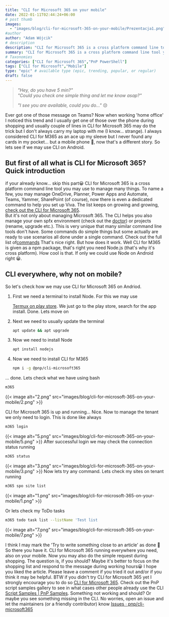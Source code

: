 ```yaml
---
title: "CLI for Microsoft 365 on your mobile"
date: 2022-01-11T02:44:24+06:00
# post thumb
images:
  - "images/blog/cli-for-microsoft-365-on-your-mobile/Prezentacja1.png"
#author
author: "Adam Wójcik"
# description
description: "CLI for Microsoft 365 is a cross platform command line tool you may use to manage many things. To name a few, you may manage OneDrive, Planner, Power Apps and Automate, Teams, Yammer, SharePoint (of course), now there is even a dedicated command to help you set up Viva. The list keeps on growing and growing"
summary: "CLI for Microsoft 365 is a cross platform command line tool you may use to manage many things. To name a few, you may manage OneDrive, Planner, Power Apps and Automate, Teams, Yammer, SharePoint (of course), now there is even a dedicated command to help you set up Viva. The list keeps on growing and growing"
# Taxonomies
categories: ["CLI for Microsoft 365","PnP PowerShell"]
tags: ["CLI for Microsoft","Mobile"]
type: "epic" # available type (epic, trending, popular, or regular)
draft: false
---
```

> *\"Hey, do you have 5 min?\"*\
> *\"Could you check one simple thing and let me know asap?\"*
>
> *\"I see you are available, could you
do...\"* 😒

Ever got one of those message on Teams? Now when working \'home office\'
I noticed this trend and I usually get one of those over the phone
during shopping and usually couple of lines in CLI for Microsoft 365 may
do the trick but I don\'t always carry my laptop with me (I know...
strange). I always considered CLI for M365 as an ace up my sleeve but I
never found any cards in my pocket... but a mobile phone
🤩, now that's a different story. So lets see if we may
use CLI on Android.

## But first of all what is CLI for Microsoft 365? Quick introduction

if your already know... skip this part😀
CLI for Microsoft 365 is a cross platform command line tool you may use
to manage many things. To name a few, you may manage OneDrive, Planner,
Power Apps and Automate, Teams, Yammer, SharePoint (of course), now
there is even a dedicated command to help you set up Viva. The list
keeps on growing and growing, [check out the CLI for Microsoft
365](https://pnp.github.io/cli-microsoft365/).\
But it\'s not only about managing Microsoft 365. The CLI helps you also
manage your own spfx environment (check out
the [doctor](https://pnp.github.io/cli-microsoft365/cmd/spfx/spfx-doctor/))
or projects (rename, upgrade etc.). This is very unique that many
similar command line tools don't have.
Some commands do simple things but some actually are ready to use
scenarios all done under a single command. Check out the full list
of[commands](https://pnp.github.io/cli-microsoft365/cmd/login/#usage)
That's nice right. But how does it work. Well CLI for M365 is given as a
npm package, that\'s right you need Node.js (that\'s why it\'s cross
platform). How cool is that. If only we could use Node on Android right
😀.
## **CLI everywhere, why not on mobile?**

So let\'s check how we may use CLI for Microsoft 365 on Andriod.
1.  First we need a terminal to install Node. For this we may use
  
    [Termux
    on play
    store](https://play.google.com/store/apps/details?id=com.termux&hl=pl&gl=US).
    We just go to the play store, search for the app install. Done. Lets
    move
    on
2.  Next we need to usually update the
    terminal
    ```bash
    apt update && apt upgrade
    ```
3.  Now we need to install
    Node
    ```bash
    apt install nodejs
    ```
4.  Now we need to install CLI for
    M365
    ```bash
    npm i -g @pnp/cli-microsoft365
    ```
... done.
Lets check what we have using bash
```bash
m365
```

{{< image alt="2.png" src="images/blog/cli-for-microsoft-365-on-your-mobile/2.png" >}}

CLI for Microsoft 365 is up and running... Nice.
Now to manage the tenant we only need to login. This is done like
always
```bash
m365 login
```
{{< image alt="5.png" src="images/blog/cli-for-microsoft-365-on-your-mobile/5.png" >}}
After successful login we may check the connection status running
```bash
m365 status
```
{{< image alt="3.png" src="images/blog/cli-for-microsoft-365-on-your-mobile/3.png" >}}
Now lets try any command. Lets check my sites on tenant running
```bash
m365 spo site list
```

{{< image alt="1.png" src="images/blog/cli-for-microsoft-365-on-your-mobile/1.png" >}}

Or lets check my ToDo tasks
```bash
m365 todo task list --listName 'Test list
```

{{< image alt="7.png" src="images/blog/cli-for-microsoft-365-on-your-mobile/7.png" >}}

I think I may mark the \'Try to write something close to an article\' as
done 🤩
So there you have it. CLI for Microsoft 365 running everywhere you need,
also on your mobile. Now you may also do the simple request during
shopping. The question is, if you should? Maybe it\'s better to focus on
the shopping list and respond to the message during working
hours😀
I hope you liked the article. Please leave a comment if you tried it out
and/or if you think it may be helpful.
BTW if you didn\'t try CLI for Microsoft 365 yet I strongly encourage
you to do so [CLI for Microsoft
365](https://pnp.github.io/cli-microsoft365/). Check out the PnP script
samples gallery to see in what cases other people already use the CLI
[Script Samples \| PnP Samples](https://pnp.github.io/script-samples/).
Something not working and should? Or maybe you see something missing in
the CLI. No worries, open an issue and let the maintainers (or a
friendly contributor) know
[Issues ·
pnp/cli-microsoft365](https://github.com/pnp/cli-microsoft365/issues)
